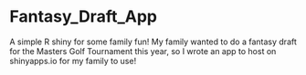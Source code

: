 # Fantasy_Draft_App
A simple R shiny for some family fun! My family wanted to do a fantasy draft for the Masters Golf Tournament this year, so I wrote an app to host on shinyapps.io for my family to use!
